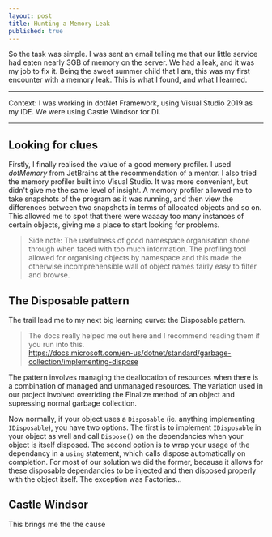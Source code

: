 ```yaml
---
layout: post
title: Hunting a Memory Leak
published: true
---
```

So the task was simple. I was sent an email telling me that our little service had eaten nearly 3GB of memory on the server. We had a leak, and it was my job to fix it. Being the sweet summer child that I am, this was my first encounter with a memory leak. This is what I found, and what I learned.

***
Context: I was working in dotNet Framework, using Visual Studio 2019 as my IDE. We were using Castle Windsor for DI.
***

## Looking for clues

Firstly, I finally realised the value of a good memory profiler. I used *dotMemory* from JetBrains at the recommendation of a mentor. I also tried the memory profiler built into Visual Studio. It was more convenient, but didn't give me the same level of insight. A memory profiler allowed me to take snapshots of the program as it was running, and then view the differences between two snapshots in terms of allocated objects and so on. This allowed me to spot that there were waaaay too many instances of certain objects, giving me a place to start looking for problems.

> Side note: The usefulness of good namespace organisation shone through when faced with too much information. The profiling tool allowed for organising objects by namespace and this made the otherwise incomprehensible wall of object names fairly easy to filter and browse.

## The Disposable pattern

The trail lead me to my next big learning curve: the Disposable pattern. 
> The docs really helped me out here and I recommend reading them if you run into this.   
https://docs.microsoft.com/en-us/dotnet/standard/garbage-collection/implementing-dispose

The pattern involves managing the deallocation of resources when there is a combination of managed and unmanaged resources. The variation used in our project involved overriding the Finalize method of an object and supressing normal garbage collection. 

Now normally, if your object uses a `Disposable` (ie. anything implementing `IDisposable`), you have two options. The first is to implement `IDisposable` in your object as well and call `Dispose()` on the dependancies when your object is itself disposed. The second option is to wrap your usage of the dependancy in a `using` statement, which calls dispose automatically on completion. For most of our solution we did the former, because it allows for these disposable dependancies to be injected and then disposed properly with the object itself. The exception was Factories...



## Castle Windsor

This brings me the the cause

